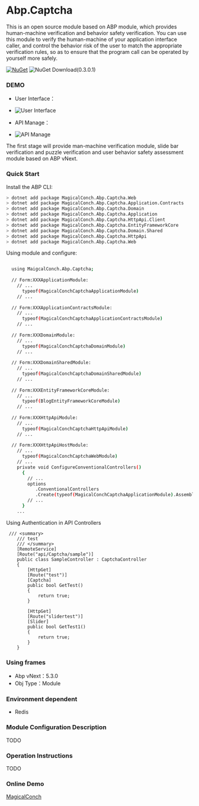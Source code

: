 # Abp.Captcha

This is an open source module based on ABP module, which provides human-machine verification and behavior safety verification. You can use this module to verify the human-machine of your application interface caller, and control the behavior risk of the user to match the appropriate verification rules, so as to ensure that the program call can be operated by yourself more safely.

[![NuGet](https://img.shields.io/nuget/v/MagicalConch.Abp.Captcha.Web.svg?style=flat-square)](https://www.nuget.org/packages/MagicalConch.Abp.Captcha.Web)
![NuGet Download(0.3.0.1)](https://img.shields.io/nuget/dt/Volo.Abp.Core.svg?style=flat-square)

### DEMO

- User Interface：
- ![User Interface](https://user-images.githubusercontent.com/37917403/112716491-b1866600-8f21-11eb-874e-fdfc6c328334.png)

- API Manage：
- ![API Manage](https://user-images.githubusercontent.com/37917403/125195593-e1673880-e288-11eb-8ff0-70f0570e29e1.png)

The first stage will provide man-machine verification module, slide bar verification and puzzle verification and user behavior safety assessment module based on ABP vNext.

### Quick Start

Install the ABP CLI:

````bash
> dotnet add package MagicalConch.Abp.Captcha.Web
> dotnet add package MagicalConch.Abp.Captcha.Application.Contracts
> dotnet add package MagicalConch.Abp.Captcha.Domain
> dotnet add package MagicalConch.Abp.Captcha.Application 
> dotnet add package MagicalConch.Abp.Captcha.HttpApi.Client 
> dotnet add package MagicalConch.Abp.Captcha.EntityFrameworkCore 
> dotnet add package MagicalConch.Abp.Captcha.Domain.Shared 
> dotnet add package MagicalConch.Abp.Captcha.HttpApi 
> dotnet add package MagicalConch.Abp.Captcha.Web
````
Using module and configure:

````bash

  using MaigcalConch.Abp.Captcha;
  
  // Form:XXXApplicationModule:
    // ...
      typeof(MagicalConchCaptchaApplicationModule)
    // ...
    
  // Form:XXXApplicationContractsModule:
    // ...
      typeof(MagicalConchCaptchaApplicationContractsModule)
    // ...
    
  // Form:XXXDomainModule:
    // ...
      typeof(MagicalConchCaptchaDomainModule)
    // ...
    
  // Form:XXXDomainSharedModule:
    // ...
      typeof(MagicalConchCaptchaDomainSharedModule)
    // ...
    
  // Form:XXXEntityFrameworkCoreModule:
    // ...
      typeof(BlogEntityFrameworkCoreModule)
    // ...
    
  // Form:XXXHttpApiModule:
    // ...
      typeof(MagicalConchCaptchaHttpApiModule)
    // ...
    
  // Form:XXXHttpApiHostModule:
    // ...
      typeof(MagicalConchCaptchaWebModule)
    // ...
    private void ConfigureConventionalControllers()
      {
        // ...
        options
           .ConventionalControllers
           .Create(typeof(MagicalConchCaptchaApplicationModule).Assembly);
        // ...
      }
    ...
````

Using Authentication in API Controllers

````
 /// <summary>
    /// test
    /// </summary>
    [RemoteService]
    [Route("api/Captcha/sample")]
    public class SampleController : CaptchaController
    {
        [HttpGet]
        [Route("test")]
        [Captcha]
        public bool GetTest()
        {
            return true;
        }

        [HttpGet]
        [Route("slidertest")]
        [Slider]
        public bool GetTest1()
        {
            return true;
        }
    }
````

### Using frames
- Abp vNext：5.3.0
- Obj Type：Module


### Environment dependent
- Redis

### Module Configuration Description
TODO

### Operation Instructions
TODO
### Online Demo
[MagicalConch](https://www.magicalconch.com)
